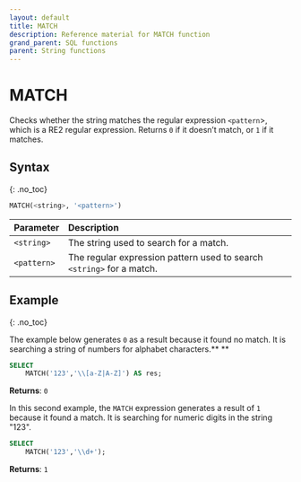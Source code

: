 ```yaml
---
layout: default
title: MATCH
description: Reference material for MATCH function
grand_parent: SQL functions
parent: String functions
---
```


# MATCH

Checks whether the string matches the regular expression `<pattern`>, which is a RE2 regular expression.  Returns `0` if it doesn’t match, or `1` if it matches.

## Syntax
{: .no_toc}

```sql
MATCH(<string>, '<pattern>')
```

| Parameter   | Description                                                           |
| :----------- | :--------------------------------------------------------------------- |
| `<string>`  | The string used to search for a match.                                |
| `<pattern>` | The regular expression pattern used to search `<string>` for a match. |

## Example
{: .no_toc}

The example below generates `0` as a result because it found no match. It is searching a string of numbers for alphabet characters.\*\* \*\*

```sql
SELECT
	MATCH('123','\\[a-Z|A-Z]') AS res;
```

**Returns**: `0`

In this second example, the `MATCH` expression generates a result of `1` because it found a match. It is searching for numeric digits in the string "123".

```sql
SELECT
	MATCH('123','\\d+');
```

**Returns**: `1`
